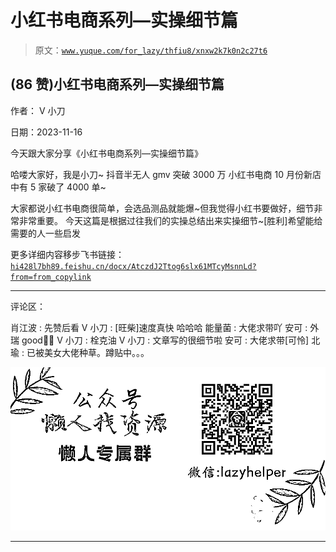 # 小红书电商系列—实操细节篇

> 原文：[`www.yuque.com/for_lazy/thfiu8/xnxw2k7k0n2c27t6`](https://www.yuque.com/for_lazy/thfiu8/xnxw2k7k0n2c27t6)

## (86 赞)小红书电商系列—实操细节篇

作者： V 小刀

日期：2023-11-16

今天跟大家分享《小红书电商系列—实操细节篇》

哈喽大家好，我是小刀~
抖音半无人 gmv 突破 3000 万
小红书电商 10 月份新店中有 5 家破了 4000 单~

大家都说小红书电商很简单，会选品测品就能爆~但我觉得小红书要做好，细节非常非常重要。
今天这篇是根据过往我们的实操总结出来实操细节~[胜利]希望能给需要的人一些启发

更多详细内容移步飞书链接：[`hi428l7bh89.feishu.cn/docx/AtczdJ2Ttog6slx61MTcyMsnnLd?from=from_copylink`](https://hi428l7bh89.feishu.cn/docx/AtczdJ2Ttog6slx61MTcyMsnnLd?from=from_copylink)

* * *

评论区：

肖江波 : 先赞后看
V 小刀 : [旺柴]速度真快 哈哈哈
能量菌 : 大佬求带吖
安可 : 外瑞 good👍🏻
V 小刀 : 栓克油
V 小刀 : 文章写的很细节啦
安可 : 大佬求带[可怜]
北瑜 : 已被美女大佬种草。蹲贴中。。。

![](img/1c37d505930596d12a88ab23e11aa07a.png)

* * *